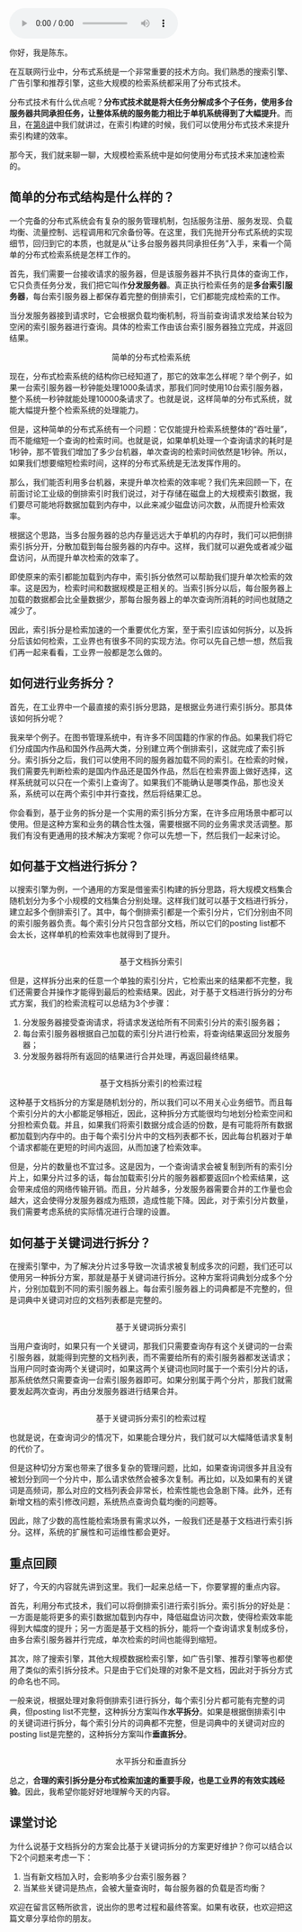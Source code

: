 <audio title="10 _ 索引拆分：大规模检索系统如何使用分布式技术加速检索？" src="https://static001.geekbang.org/resource/audio/9f/f4/9f793d4a8da04def61d34c317f3384f4.mp3" controls="controls"></audio> 
<p>你好，我是陈东。</p><p>在互联网行业中，分布式系统是一个非常重要的技术方向。我们熟悉的搜索引擎、广告引擎和推荐引擎，这些大规模的检索系统都采用了分布式技术。</p><p>分布式技术有什么优点呢？<strong>分布式技术就是将大任务分解成多个子任务，使用多台服务器共同承担任务，让整体系统的服务能力相比于单机系统得到了大幅提升</strong>。而且，在<a href="https://time.geekbang.org/column/article/222810">第8讲</a>中我们就讲过，在索引构建的时候，我们可以使用分布式技术来提升索引构建的效率。</p><p>那今天，我们就来聊一聊，大规模检索系统中是如何使用分布式技术来加速检索的。</p><h2>简单的分布式结构是什么样的？</h2><p>一个完备的分布式系统会有复杂的服务管理机制，包括服务注册、服务发现、负载均衡、流量控制、远程调用和冗余备份等。在这里，我们先抛开分布式系统的实现细节，回归到它的本质，也就是从“让多台服务器共同承担任务”入手，来看一个简单的分布式检索系统是怎样工作的。</p><p>首先，我们需要一台接收请求的服务器，但是该服务器并不执行具体的查询工作，它只负责任务分发，我们把它叫作<strong>分发服务器</strong>。真正执行检索任务的是<strong>多台索引服务器</strong>，每台索引服务器上都保存着完整的倒排索引，它们都能完成检索的工作。</p><p>当分发服务器接到请求时，它会根据负载均衡机制，将当前查询请求发给某台较为空闲的索引服务器进行查询。具体的检索工作由该台索引服务器独立完成，并返回结果。<br>
<img src="https://static001.geekbang.org/resource/image/5b/df/5ba0f02fc5607409831cc0256a62eedf.jpg" alt=""></p><!-- [[[read_end]]] --><center><span class="reference">简单的分布式检索系统</span></center><p>现在，分布式检索系统的结构你已经知道了，那它的效率怎么样呢？举个例子，如果一台索引服务器一秒钟能处理1000条请求，那我们同时使用10台索引服务器，整个系统一秒钟就能处理10000条请求了。也就是说，这样简单的分布式系统，就能大幅提升整个检索系统的处理能力。</p><p>但是，这种简单的分布式系统有一个问题：它仅能提升检索系统整体的“吞吐量”，而不能缩短一个查询的检索时间。也就是说，如果单机处理一个查询请求的耗时是1秒钟，那不管我们增加了多少台机器，单次查询的检索时间依然是1秒钟。所以，如果我们想要缩短检索时间，这样的分布式系统是无法发挥作用的。</p><p>那么，我们能否利用多台机器，来提升单次检索的效率呢？我们先来回顾一下，在前面讨论工业级的倒排索引时我们说过，对于存储在磁盘上的大规模索引数据，我们要尽可能地将数据加载到内存中，以此来减少磁盘访问次数，从而提升检索效率。</p><p>根据这个思路，当多台服务器的总内存量远远大于单机的内存时，我们可以把倒排索引拆分开，分散加载到每台服务器的内存中。这样，我们就可以避免或者减少磁盘访问，从而提升单次检索的效率了。</p><p>即使原来的索引都能加载到内存中，索引拆分依然可以帮助我们提升单次检索的效率。这是因为，检索时间和数据规模是正相关的。当索引拆分以后，每台服务器上加载的数据都会比全量数据少，那每台服务器上的单次查询所消耗的时间也就随之减少了。</p><p>因此，索引拆分是检索加速的一个重要优化方案，至于索引应该如何拆分，以及拆分后该如何检索，工业界也有很多不同的实现方法。你可以先自己想一想，然后我们再一起来看看，工业界一般都是怎么做的。</p><h2>如何进行业务拆分？</h2><p>首先，在工业界中一个最直接的索引拆分思路，是根据业务进行索引拆分。那具体该如何拆分呢？</p><p>我来举个例子。在图书管理系统中，有许多不同国籍的作家的作品。如果我们将它们分成国内作品和国外作品两大类，分别建立两个倒排索引，这就完成了索引拆分。索引拆分之后，我们可以使用不同的服务器加载不同的索引。在检索的时候，我们需要先判断检索的是国内作品还是国外作品，然后在检索界面上做好选择，这样系统就可以只在一个索引上查询了。如果我们不能确认是哪类作品，那也没关系，系统可以在两个索引中并行查找，然后将结果汇总。</p><p>你会看到，基于业务的拆分是一个实用的索引拆分方案，在许多应用场景中都可以使用。但是这种方案和业务的耦合性太强，需要根据不同的业务需求灵活调整。那我们有没有更通用的技术解决方案呢？你可以先想一下，然后我们一起来讨论。</p><h2>如何基于文档进行拆分？</h2><p>以搜索引擎为例，一个通用的方案是借鉴索引构建的拆分思路，将大规模文档集合随机划分为多个小规模的文档集合分别处理。这样我们就可以基于文档进行拆分，建立起多个倒排索引了。其中，每个倒排索引都是一个索引分片，它们分别由不同的索引服务器负责。每个索引分片只包含部分文档，所以它们的posting list都不会太长，这样单机的检索效率也就得到了提升。</p><p><img src="https://static001.geekbang.org/resource/image/ee/39/eec1b7de0974b1d0ac62b8b043504439.jpg" alt=""></p><center><span class="reference">基于文档拆分索引</span></center><p>但是，这样拆分出来的任意一个单独的索引分片，它检索出来的结果都不完整，我们还需要合并操作才能得到最后的检索结果。因此，对于基于文档进行拆分的分布式方案，我们的检索流程可以总结为3个步骤：</p><ol>
<li>分发服务器接受查询请求，将请求发送给所有不同索引分片的索引服务器；</li>
<li>每台索引服务器根据自己加载的索引分片进行检索，将查询结果返回分发服务器；</li>
<li>分发服务器将所有返回的结果进行合并处理，再返回最终结果。</li>
</ol><p><img src="https://static001.geekbang.org/resource/image/2d/c0/2d98f7658d29f1d6cef4a21af7238fc0.jpeg" alt=""></p><center><span class="reference">基于文档拆分索引的检索过程</span></center><p>这种基于文档拆分的方案是随机划分的，所以我们可以不用关心业务细节。而且每个索引分片的大小都能足够相近，因此，这种拆分方式能很均匀地划分检索空间和分担检索负载。并且，如果我们将索引数据分成合适的份数，是有可能将所有数据都加载到内存中的。由于每个索引分片中的文档列表都不长，因此每台机器对于单个请求都能在更短的时间内返回，从而加速了检索效率。</p><p>但是，分片的数量也不宜过多。这是因为，一个查询请求会被复制到所有的索引分片上，如果分片过多的话，每台加载索引分片的服务器都要返回n个检索结果，这会带来成倍的网络传输开销。而且，分片越多，分发服务器需要合并的工作量也会越大，这会使得分发服务器成为瓶颈，造成性能下降。因此，对于索引分片数量，我们需要考虑系统的实际情况进行合理的设置。</p><h2>如何基于关键词进行拆分？</h2><p>在搜索引擎中，为了解决分片过多导致一次请求被复制成多次的问题，我们还可以使用另一种拆分方案，那就是基于关键词进行拆分。这种方案将词典划分成多个分片，分别加载到不同的索引服务器上。每台索引服务器上的词典都是不完整的，但是词典中关键词对应的文档列表都是完整的。</p><p><img src="https://static001.geekbang.org/resource/image/d8/3a/d8ef8131d943d4ed7b812dd30e51ba3a.jpg" alt=""></p><center><span class="reference">基于关键词拆分索引</span></center><p>当用户查询时，如果只有一个关键词，那我们只需要查询存有这个关键词的一台索引服务器，就能得到完整的文档列表，而不需要给所有的索引服务器都发送请求；当用户同时查询两个关键词时，如果这两个关键词也同时属于一个索引分片的话，那系统依然只需要查询一台索引服务器即可。如果分别属于两个分片，那我们就需要发起两次查询，再由分发服务器进行结果合并。</p><p><img src="https://static001.geekbang.org/resource/image/d3/1b/d38afa0d9b400798fd30a9c0e147e91b.jpg" alt=""></p><center><span class="reference">基于关键词拆分索引的检索过程</span></center><p>也就是说，在查询词少的情况下，如果能合理分片，我们就可以大幅降低请求复制的代价了。</p><p>但是这种切分方案也带来了很多复杂的管理问题，比如，如果查询词很多并且没有被划分到同一个分片中，那么请求依然会被多次复制。再比如，以及如果有的关键词是高频词，那么对应的文档列表会非常长，检索性能也会急剧下降。此外，还有新增文档的索引修改问题，系统热点查询负载均衡的问题等。</p><p>因此，除了少数的高性能检索场景有需求以外，一般我们还是基于文档进行索引拆分。这样，系统的扩展性和可运维性都会更好。</p><h2>重点回顾</h2><p>好了，今天的内容就先讲到这里。我们一起来总结一下，你要掌握的重点内容。</p><p>首先，利用分布式技术，我们可以将倒排索引进行索引拆分。索引拆分的好处是：一方面是能将更多的索引数据加载到内存中，降低磁盘访问次数，使得检索效率能得到大幅度的提升；另一方面是基于文档的拆分，能将一个查询请求复制成多份，由多台索引服务器并行完成，单次检索的时间也能得到缩短。</p><p>其次，除了搜索引擎，其他大规模数据检索引擎，如广告引擎、推荐引擎等也都使用了类似的索引拆分技术。只是由于它们处理的对象不是文档，因此对于拆分方式的命名也不同。</p><p>一般来说，根据处理对象将倒排索引进行拆分，每个索引分片都可能有完整的词典，但posting list不完整，这种拆分方案叫作<strong>水平拆分</strong>。如果是根据倒排索引中的关键词进行拆分，每个索引分片的词典都不完整，但是词典中的关键词对应的posting list是完整的，这种拆分方案叫作<strong>垂直拆分</strong>。</p><p><img src="https://static001.geekbang.org/resource/image/56/9e/56dfa700a087ea1984a7fcda8a6d409e.jpg" alt=""></p><center><span class="reference">水平拆分和垂直拆分</span></center><p>总之，<strong>合理的索引拆分是分布式检索加速的重要手段，也是工业界的有效实践经验</strong>。因此，我希望你能好好地理解今天的内容。</p><h2>课堂讨论</h2><p>为什么说基于文档拆分的方案会比基于关键词拆分的方案更好维护？你可以结合以下2个问题来考虑一下：</p><ol>
<li>当有新文档加入时，会影响多少台索引服务器？</li>
<li>当某些关键词是热点，会被大量查询时，每台服务器的负载是否均衡？</li>
</ol><p>欢迎在留言区畅所欲言，说出你的思考过程和最终答案。如果有收获，也欢迎把这篇文章分享给你的朋友。</p>
